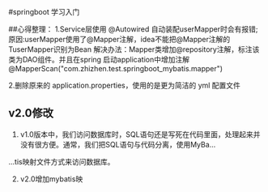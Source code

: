 #springboot 学习入门

##心得整理：
   1.Service层使用 @Autowired 自动装配userMapper时会有报错;
   原因:userMapper使用了@Mapper注解，idea不能把@Mapper注解的TuserMapper识别为Bean
   解决办法：Mapper类增加@repository注解，标注该类为DAO组件。并且在spring 启动application中增加注解@MapperScan("com.zhizhen.test.springboot_mybatis.mapper")

   2.删除原来的 application.properties，使用的是更为简洁的 yml 配置文件
   
## v2.0修改
1. v1.0版本中，我们访问数据库时，SQL语句还是写死在代码里面，处理起来并没有很方便。通常，我们把SQL语句与代码分离，使用MyBa…

…tis映射文件方式来访问数据库。

2.  v2.0增加mybatis映